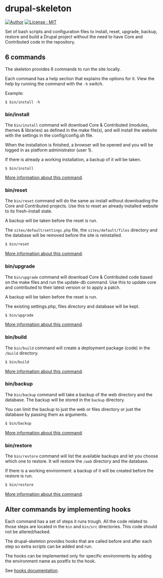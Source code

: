 # drupal-skeleton

[![Author][icon-author]][link-author]
[![License : MIT][icon-license]][link-license]

Set of bash scripts and configuration files to install, reset, upgrade, backup,
restore and build a Drupal project without the need to have Core and Contributed
code in the repository.


## 6 commands
The skeleton provides 6 commands to run the site locally.

Each command has a help section that explains the options for it. View the help
by running the command with the `-h` switch.

Example:

```Shell
$ bin/install -h
```


### bin/install
The `bin/install` command will download Core & Contributed (modules, themes &
libraries) as defined in the make file(s), and will install the website with
the settings in the config/config.sh file.

When the installation is finished, a browser will be opened and you will be
logged in as platform administrator (user 1).

If there is already a working installation, a backup of it will be taken.

```Shell
$ bin/install
```

[More information about this command][link-command-install].


### bin/reset
The `bin/reset` command will do the same as install without downloading the Core
and Contributed projects. Use this to reset an already installed website to its
fresh-install state.

A backup will be taken before the reset is run.

The `sites/default/settings.php` file, the `sites/default/files` directory and
the database will be removed before the site is reinstalled.

```bash
$ bin/reset
```

[More information about this command][link-command-reset].


### bin/upgrade
The `bin/upgrade` command will download Core & Contributed code based on the
make files and run the update-db command. Use this to update core and
contributed to their latest version or to apply a patch.

A backup will be taken before the reset is run.

The existing settings.php, files directory and database will be kept.

```bash
$ bin/upgrade
```

[More information about this command][link-command-upgrade].


### bin/build
The `bin/build` command will create a deployment package (code) in the `/build`
directory.

```bash
$ bin/build
```

[More information about this command][link-command-build].


### bin/backup
The `bin/backup` command will take a backup of the web directory and the
database. The backup will be stored in the `backup` directory.

You can limit the backup to just the web or files directory or just the database
by passing them as arguments.

```bash
$ bin/backup
```

[More information about this command][link-command-backup].


### bin/restore
The `bin/restore` command will list the available backups and let you choose
which one to restore. It will restore the `/web` directory and the database.

If there is a working environment: a backup of it will be created before the
restore is run.

```bash
$ bin/restore
```

[More information about this command][link-command-restore].


## Alter commands by implementing hooks
Each command has a set of steps it runs trough. All the code related to those
steps are located in the `bin` and `bin/src` directories. This code should not
be altered/hacked.

The drupal-skeleton provides hooks that are called before and after each step so
extra scripts can be added and run.

The hooks can be implemented only for specific environments by adding the
environment name as postfix to the hook.

See [hooks documentation][link-hooks].



[icon-author]: https://img.shields.io/badge/author-%40sgrame-blue.svg?style=flat-square
[icon-license]: https://img.shields.io/badge/license-MIT-blue.svg?style=flat-square

[link-author]: https://twitter.com/sgrame
[link-license]: LICENSE.md

[link-drupal-requirements]: https://www.drupal.org/requirements
[link-drush]: https://github.com/drush-ops/drush
[link-drupalconsole]: http://drupalconsole.com/

[link-command-install]: docs/command-install.md
[link-command-reset]: docs/command-reset.md
[link-command-upgrade]: docs/command-upgrade.md
[link-command-build]: docs/command-build.md
[link-command-backup]: docs/command-backup.md
[link-command-restore]: docs/command-restore.md
[link-hooks]: docs/hooks.md
